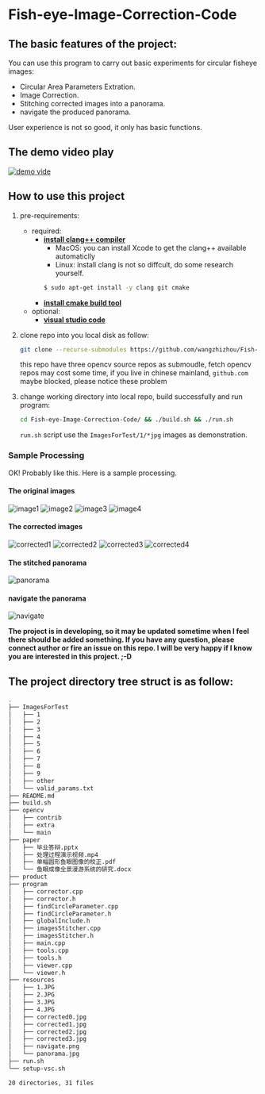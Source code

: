 # Fish-eye-Image-Correction-Code

## The basic features of the project:

You can use this program to carry out basic experiments for circular fisheye images:

* Circular Area Parameters Extration.
* Image Correction.
* Stitching corrected images into a panorama.
* navigate the produced panorama.

User experience is not so good, it only has basic functions.

## The demo video play

[![demo vide](https://img.youtube.com/vi/4rHV4EqkvDQ/0.jpg)](https://www.youtube.com/watch?v=4rHV4EqkvDQ)

## How to use this project

1. pre-requirements: 
    - required: 
        - [**install clang++ compiler**](https://clang.llvm.org/cxx_status.html)
            - MacOS: you can install Xcode to get the clang++ available automaticlly
            - Linux: install clang is not so diffcult, do some research yourself.
            ```bash
            $ sudo apt-get install -y clang git cmake
            ```
        - [**install cmake build tool**](https://cmake.org/download/)
    - optional:
        - [**visual studio code**](https://code.visualstudio.com/)

2. clone repo into you local disk as follow: 

    ```bash
    git clone --recurse-submodules https://github.com/wangzhizhou/Fish-eye-Image-Correction-Code.git
    ```
    this repo have three opencv source repos as submoudle, 
    fetch opencv repos may cost some time, 
    if you live in chinese mainland, `github.com` maybe blocked, 
    please notice these problem
3. change working directory into local repo, build successfully and run program:

    ```bash
    cd Fish-eye-Image-Correction-Code/ && ./build.sh && ./run.sh
    ```

    `run.sh` script use the `ImagesForTest/1/*jpg` images as demonstration.

### Sample Processing

OK! Probably like this. Here is a sample processing.

#### The original images
![image1](https://github.com/wangzhizhou/Fish-eye-Image-Correction-Code/blob/master/resources/1.JPG)
![image2](https://github.com/wangzhizhou/Fish-eye-Image-Correction-Code/blob/master/resources/2.JPG)
![image3](https://github.com/wangzhizhou/Fish-eye-Image-Correction-Code/blob/master/resources/3.JPG)
![image4](https://github.com/wangzhizhou/Fish-eye-Image-Correction-Code/blob/master/resources/4.JPG)

#### The corrected images
![corrected1](https://github.com/wangzhizhou/Fish-eye-Image-Correction-Code/blob/master/resources/corrected0.jpg)
![corrected2](https://github.com/wangzhizhou/Fish-eye-Image-Correction-Code/blob/master/resources/corrected1.jpg)
![corrected3](https://github.com/wangzhizhou/Fish-eye-Image-Correction-Code/blob/master/resources/corrected2.jpg)
![corrected4](https://github.com/wangzhizhou/Fish-eye-Image-Correction-Code/blob/master/resources/corrected3.jpg)

#### The stitched panorama
![panorama](https://github.com/wangzhizhou/Fish-eye-Image-Correction-Code/blob/master/resources/panorama.jpg)

#### navigate the panorama
![navigate](https://github.com/wangzhizhou/Fish-eye-Image-Correction-Code/blob/master/resources/navigate.png)

**The project is in developing, so it may be updated sometime when I feel there should be added something. If you have any question, please connect author or fire an issue on this repo. I will be very happy if I know you are interested in this project. ;-D**


## The project directory tree struct is as follow:

```bash
.
├── ImagesForTest
│   ├── 1
│   ├── 2
│   ├── 3
│   ├── 4
│   ├── 5
│   ├── 6
│   ├── 7
│   ├── 8
│   ├── 9
│   ├── other
│   └── valid_params.txt
├── README.md
├── build.sh
├── opencv
│   ├── contrib
│   ├── extra
│   └── main
├── paper
│   ├── 毕业答辩.pptx
│   ├── 处理过程演示视频.mp4
│   ├── 单幅圆形鱼眼图像的校正.pdf
│   └── 鱼眼成像全景漫游系统的研究.docx
├── product
├── program
│   ├── corrector.cpp
│   ├── corrector.h
│   ├── findCircleParameter.cpp
│   ├── findCircleParameter.h
│   ├── globalInclude.h
│   ├── imagesStitcher.cpp
│   ├── imagesStitcher.h
│   ├── main.cpp
│   ├── tools.cpp
│   ├── tools.h
│   ├── viewer.cpp
│   └── viewer.h
├── resources
│   ├── 1.JPG
│   ├── 2.JPG
│   ├── 3.JPG
│   ├── 4.JPG
│   ├── corrected0.jpg
│   ├── corrected1.jpg
│   ├── corrected2.jpg
│   ├── corrected3.jpg
│   ├── navigate.png
│   └── panorama.jpg
├── run.sh
└── setup-vsc.sh

20 directories, 31 files
```
